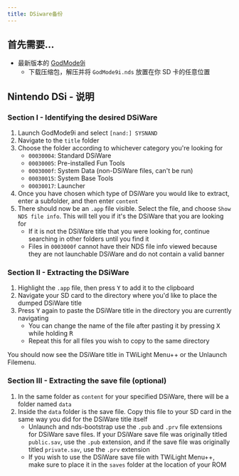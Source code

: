 ```yaml
---
title: DSiware备份
---
```


## 首先需要…
- 最新版本的 [GodMode9i](https://github.com/RocketRobz/godmode9i/releases)
   - 下载压缩包，解压并将 `GodMode9i.nds` 放置在你 SD 卡的任意位置

## Nintendo DSi - 说明

### Section I - Identifying the desired DSiWare
1. Launch GodMode9i and select `[nand:] SYSNAND`
1. Navigate to the `title` folder
1. Choose the folder according to whichever category you're looking for
   - `00030004`: Standard DSiWare
   - `00030005`: Pre-installed Fun Tools
   - `0003000f`: System Data (non-DSiWare files, can't be run)
   - `00030015`: System Base Tools
   - `00030017`: Launcher
1. Once you have chosen which type of DSiWare you would like to extract, enter a subfolder, and then enter `content`
1. There should now be an `.app` file visible. Select the file, and choose `Show NDS file info`. This will tell you if it's the DSiWare that you are looking for
   - If it is not the DSiWare title that you were looking for, continue searching in other folders until you find it
   - Files in `0003000f` cannot have their NDS file info viewed because they are not launchable DSiWare and do not contain a valid banner

### Section II - Extracting the DSiWare
1. Highlight the `.app` file, then press <kbd class="face">Y</kbd> to add it to the clipboard
1. Navigate your SD card to the directory where you'd like to place the dumped DSiWare title
1. Press <kbd class="face">Y</kbd> again to paste the DSiWare title in the directory you are currently navigating
   - You can change the name of the file after pasting it by pressing <kbd class="face">X</kbd> while holding <kbd class="R">R</kbd>
   - Repeat this for all files you wish to copy to the same directory

You should now see the DSiWare title in TWiLight Menu++ or the Unlaunch Filemenu.

### Section III - Extracting the save file (optional)
1. In the same folder as `content` for your specified DSiWare, there will be a folder named `data`
1. Inside the `data` folder is the save file. Copy this file to your SD card in the same way you did for the DSiWare title itself
   - Unlaunch and nds-bootstrap use the `.pub` and `.prv` file extensions for DSiWare save files. If your DSiWare save file was originally titled `public.sav`, use the `.pub` extension, and if the save file was originally titled `private.sav`, use the `.prv` extension
   - If you wish to use the DSiWare save file with TWiLight Menu++, make sure to place it in the `saves` folder at the location of your ROM
